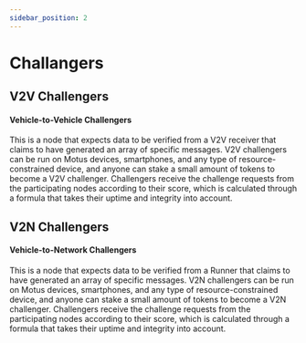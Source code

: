```yaml
---
sidebar_position: 2
---
```


# Challangers

## V2V Challengers
#### Vehicle-to-Vehicle Challengers

This is a node that expects data to be verified from a V2V receiver that claims to have generated an array of specific messages. V2V challengers can be run on Motus devices, smartphones, and any type of resource-constrained device, and anyone can stake a small amount of tokens to become a V2V challenger. Challengers receive the challenge requests from the participating nodes according to their score, which is calculated through a formula that takes their uptime and integrity into account. 

## V2N Challengers
#### Vehicle-to-Network Challengers

This is a node that expects data to be verified from a Runner that claims to have generated an array of specific messages. V2N challengers can be run on Motus devices, smartphones, and any type of resource-constrained device, and anyone can stake a small amount of tokens to become a V2N challenger. Challengers receive the challenge requests from the participating nodes according to their score, which is calculated through a formula that takes their uptime and integrity into account. 
